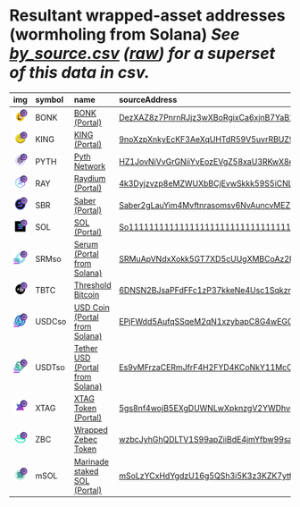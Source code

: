 
Resultant wrapped-asset addresses (wormholing from Solana)
_See [by_source.csv](by_source.csv) ([raw](https://raw.githubusercontent.com/wormhole-foundation/wormhole-token-list/main/content/by_source.csv)) for a superset of this data in csv._
=========================================================================
  
| img                                                                                                            | symbol   | name                                                                              | sourceAddress                                                                                                           | ethAddress                                                                                                            |   ethDecimals | ethMarkets                                                         | terraAddress                                                                                                                               |   terraDecimals | terraMarkets   | bscAddress                                                                                                           |   bscDecimals | bscMarkets                                      | maticAddress                                                                                                             |   maticDecimals | maticMarkets                                                              | avaxAddress                                                                                                           |   avaxDecimals | avaxMarkets   | oasisAddress                                                                                                                     |   oasisDecimals | oasisMarkets   | algorandAddress   | algorandDecimals   | algorandMarkets   | auroraAddress                                                                                                           |   auroraDecimals | auroraMarkets   | ftmAddress                                                                                                           |   ftmDecimals | ftmMarkets   | karuraAddress   | karuraDecimals   | karuraMarkets   | acalaAddress   | acalaDecimals   | acalaMarkets   | klaytnAddress   | klaytnDecimals   | klaytnMarkets   | celoAddress   | celoDecimals   | celoMarkets   | nearAddress   | nearDecimals   | nearMarkets   | moonbeamAddress   | moonbeamDecimals   | moonbeamMarkets   | terra2Address   | terra2Decimals   | terra2Markets   | injectiveAddress                                                                                                                    |   injectiveDecimals | injectiveMarkets               | aptosAddress                                                                                                                                                                     |   aptosDecimals | aptosMarkets   | arbitrumAddress                                                                                                       |   arbitrumDecimals | arbitrumMarkets                                                    | optimismAddress                                                                                                                   |   optimismDecimals | optimismMarkets                                                    | xplaAddress   | xplaDecimals   | xplaMarkets   | baseAddress                                                                                                            |   baseDecimals | baseMarkets                                                        | symbol   |
|:---------------------------------------------------------------------------------------------------------------|:---------|:----------------------------------------------------------------------------------|:------------------------------------------------------------------------------------------------------------------------|:----------------------------------------------------------------------------------------------------------------------|--------------:|:-------------------------------------------------------------------|:-------------------------------------------------------------------------------------------------------------------------------------------|----------------:|:---------------|:---------------------------------------------------------------------------------------------------------------------|--------------:|:------------------------------------------------|:-------------------------------------------------------------------------------------------------------------------------|----------------:|:--------------------------------------------------------------------------|:----------------------------------------------------------------------------------------------------------------------|---------------:|:--------------|:---------------------------------------------------------------------------------------------------------------------------------|----------------:|:---------------|:------------------|:-------------------|:------------------|:------------------------------------------------------------------------------------------------------------------------|-----------------:|:----------------|:---------------------------------------------------------------------------------------------------------------------|--------------:|:-------------|:----------------|:-----------------|:----------------|:---------------|:----------------|:---------------|:----------------|:-----------------|:----------------|:--------------|:---------------|:--------------|:--------------|:---------------|:--------------|:------------------|:-------------------|:------------------|:----------------|:-----------------|:----------------|:------------------------------------------------------------------------------------------------------------------------------------|--------------------:|:-------------------------------|:---------------------------------------------------------------------------------------------------------------------------------------------------------------------------------|----------------:|:---------------|:----------------------------------------------------------------------------------------------------------------------|-------------------:|:-------------------------------------------------------------------|:----------------------------------------------------------------------------------------------------------------------------------|-------------------:|:-------------------------------------------------------------------|:--------------|:---------------|:--------------|:-----------------------------------------------------------------------------------------------------------------------|---------------:|:-------------------------------------------------------------------|:-----------------|
| ![BONK](https://raw.githubusercontent.com/wormhole-foundation/wormhole-token-list/main/assets/BONK_wh.png)     | BONK     | [BONK (Portal)](http://coingecko.com/en/coins/bonk)                               | [DezXAZ8z7PnrnRJjz3wXBoRgixCa6xjnB7YaB1pPB263](https://solscan.io/address/DezXAZ8z7PnrnRJjz3wXBoRgixCa6xjnB7YaB1pPB263) | [0x1151CB3d861920e07a38e03eEAd12C32178567F6](https://etherscan.io/address/0x1151CB3d861920e07a38e03eEAd12C32178567F6) |             5 | [uniswap](https://app.uniswap.org/), [curve](https://curve.fi/)    |                                                                                                                                            |             nan |                | [0xA697e272a73744b343528C3Bc4702F2565b2F422](https://bscscan.com/address/0xA697e272a73744b343528C3Bc4702F2565b2F422) |             5 | [pancakeswap](https://pancakeswap.finance/swap) | [0xe5B49820e5A1063F6F4DdF851327b5E8B2301048](https://polygonscan.com/address/0xe5B49820e5A1063F6F4DdF851327b5E8B2301048) |               5 | [quickswap](https://quickswap.exchange/), [sushi](https://app.sushi.com/) |                                                                                                                       |            nan |               |                                                                                                                                  |             nan |                |                   |                    |                   |                                                                                                                         |              nan |                 |                                                                                                                      |           nan |              |                 |                  |                 |                |                 |                |                 |                  |                 |               |                |               |               |                |               |                   |                    |                   |                 |                  |                 | [inj14rry9q6dym3dgcwzq79yay0e9azdz55jr465ch](https://explorer.injective.network/address/inj14rry9q6dym3dgcwzq79yay0e9azdz55jr465ch) |                   5 | [helix](https://helixapp.com/) | [0x2a90fae71afc7460ee42b20ee49a9c9b29272905ad71fef92fbd8b3905a24b56](https://explorer.aptoslabs.com//address/0x2a90fae71afc7460ee42b20ee49a9c9b29272905ad71fef92fbd8b3905a24b56) |               5 |                | [0x09199d9a5f4448d0848e4395d065e1ad9c4a1f74](https://arbiscan.io//address/0x09199d9a5f4448d0848e4395d065e1ad9c4a1f74) |                  5 | [uniswap](https://app.uniswap.org/)                                |                                                                                                                                   |                nan |                                                                    |               |                |               |                                                                                                                        |            nan |                                                                    | BONK             |
| ![KING](https://raw.githubusercontent.com/wormhole-foundation/wormhole-token-list/main/assets/KING_wh.png)     | KING     | [KING (Portal)](http://coingecko.com/en/coins/king)                               | [9noXzpXnkyEcKF3AeXqUHTdR59V5uvrRBUZ9bwfQwxeq](https://solscan.io/address/9noXzpXnkyEcKF3AeXqUHTdR59V5uvrRBUZ9bwfQwxeq) | [0xE28027c99C7746fFb56B0113e5d9708aC86fAE8f](https://etherscan.io/address/0xE28027c99C7746fFb56B0113e5d9708aC86fAE8f) |             9 | [uniswap](https://app.uniswap.org/)                                |                                                                                                                                            |             nan |                |                                                                                                                      |           nan |                                                 |                                                                                                                          |             nan |                                                                           |                                                                                                                       |            nan |               |                                                                                                                                  |             nan |                |                   |                    |                   |                                                                                                                         |              nan |                 |                                                                                                                      |           nan |              |                 |                  |                 |                |                 |                |                 |                  |                 |               |                |               |               |                |               |                   |                    |                   |                 |                  |                 |                                                                                                                                     |                 nan |                                |                                                                                                                                                                                  |             nan |                |                                                                                                                       |                nan |                                                                    |                                                                                                                                   |                nan |                                                                    |               |                |               |                                                                                                                        |            nan |                                                                    | KING             |
| ![PYTH](https://raw.githubusercontent.com/wormhole-foundation/wormhole-token-list/main/assets/PYTH_wh.png)     | PYTH     | [Pyth Network](http://coingecko.com/en/coins/pyth-network)                        | [HZ1JovNiVvGrGNiiYvEozEVgZ58xaU3RKwX8eACQBCt3](https://solscan.io/address/HZ1JovNiVvGrGNiiYvEozEVgZ58xaU3RKwX8eACQBCt3) |                                                                                                                       |           nan |                                                                    |                                                                                                                                            |             nan |                |                                                                                                                      |           nan |                                                 |                                                                                                                          |             nan |                                                                           |                                                                                                                       |            nan |               |                                                                                                                                  |             nan |                |                   |                    |                   |                                                                                                                         |              nan |                 |                                                                                                                      |           nan |              |                 |                  |                 |                |                 |                |                 |                  |                 |               |                |               |               |                |               |                   |                    |                   |                 |                  |                 |                                                                                                                                     |                 nan |                                |                                                                                                                                                                                  |             nan |                |                                                                                                                       |                nan |                                                                    |                                                                                                                                   |                nan |                                                                    |               |                |               |                                                                                                                        |            nan |                                                                    | PYTH             |
| ![RAY](https://raw.githubusercontent.com/wormhole-foundation/wormhole-token-list/main/assets/RAY_wh.png)       | RAY      | [Raydium (Portal)](http://coingecko.com/en/coins/raydium)                         | [4k3Dyjzvzp8eMZWUXbBCjEvwSkkk59S5iCNLY3QrkX6R](https://solscan.io/address/4k3Dyjzvzp8eMZWUXbBCjEvwSkkk59S5iCNLY3QrkX6R) | [0xE617dd80c621a5072bD8cBa65E9d76c07327004d](https://etherscan.io/address/0xE617dd80c621a5072bD8cBa65E9d76c07327004d) |             6 |                                                                    | [terra1ht5sepn28z999jx33sdduuxm9acthad507jg9q](https://finder.terra.money/columbus-5/address/terra1ht5sepn28z999jx33sdduuxm9acthad507jg9q) |               6 |                | [0x13b6A55662f6591f8B8408Af1C73B017E32eEdB8](https://bscscan.com/address/0x13b6A55662f6591f8B8408Af1C73B017E32eEdB8) |             6 |                                                 |                                                                                                                          |             nan |                                                                           |                                                                                                                       |            nan |               |                                                                                                                                  |             nan |                |                   |                    |                   |                                                                                                                         |              nan |                 |                                                                                                                      |           nan |              |                 |                  |                 |                |                 |                |                 |                  |                 |               |                |               |               |                |               |                   |                    |                   |                 |                  |                 |                                                                                                                                     |                 nan |                                |                                                                                                                                                                                  |             nan |                |                                                                                                                       |                nan |                                                                    |                                                                                                                                   |                nan |                                                                    |               |                |               |                                                                                                                        |            nan |                                                                    | RAY              |
| ![SBR](https://raw.githubusercontent.com/wormhole-foundation/wormhole-token-list/main/assets/SBR_wh.png)       | SBR      | [Saber (Portal)](http://coingecko.com/en/coins/saber)                             | [Saber2gLauYim4Mvftnrasomsv6NvAuncvMEZwcLpD1](https://solscan.io/address/Saber2gLauYim4Mvftnrasomsv6NvAuncvMEZwcLpD1)   |                                                                                                                       |           nan |                                                                    | [terra17h82zsq6q8x5tsgm5ugcx4gytw3axguvzt4pkc](https://finder.terra.money/columbus-5/address/terra17h82zsq6q8x5tsgm5ugcx4gytw3axguvzt4pkc) |               6 |                | [0x75344E5693ed5ecAdF4f292fFeb866c2cF8afCF1](https://bscscan.com/address/0x75344E5693ed5ecAdF4f292fFeb866c2cF8afCF1) |             6 |                                                 |                                                                                                                          |             nan |                                                                           |                                                                                                                       |            nan |               |                                                                                                                                  |             nan |                |                   |                    |                   |                                                                                                                         |              nan |                 |                                                                                                                      |           nan |              |                 |                  |                 |                |                 |                |                 |                  |                 |               |                |               |               |                |               |                   |                    |                   |                 |                  |                 |                                                                                                                                     |                 nan |                                |                                                                                                                                                                                  |             nan |                |                                                                                                                       |                nan |                                                                    |                                                                                                                                   |                nan |                                                                    |               |                |               |                                                                                                                        |            nan |                                                                    | SBR              |
| ![SOL](https://raw.githubusercontent.com/wormhole-foundation/wormhole-token-list/main/assets/SOL_wh.png)       | SOL      | [SOL (Portal)](http://coingecko.com/en/coins/solana)                              | [So11111111111111111111111111111111111111112](https://solscan.io/address/So11111111111111111111111111111111111111112)   | [0xD31a59c85aE9D8edEFeC411D448f90841571b89c](https://etherscan.io/address/0xD31a59c85aE9D8edEFeC411D448f90841571b89c) |             9 | [uniswap](https://app.uniswap.org/)                                | [terra190tqwgqx7s8qrknz6kckct7v607cu068gfujpk](https://finder.terra.money/columbus-5/address/terra190tqwgqx7s8qrknz6kckct7v607cu068gfujpk) |               8 |                | [0xfA54fF1a158B5189Ebba6ae130CEd6bbd3aEA76e](https://bscscan.com/address/0xfA54fF1a158B5189Ebba6ae130CEd6bbd3aEA76e) |             9 |                                                 | [0xd93f7e271cb87c23aaa73edc008a79646d1f9912](https://polygonscan.com/address/0xd93f7e271cb87c23aaa73edc008a79646d1f9912) |               9 |                                                                           | [0xFE6B19286885a4F7F55AdAD09C3Cd1f906D2478F](https://snowtrace.io/address/0xFE6B19286885a4F7F55AdAD09C3Cd1f906D2478F) |              9 |               | [0xd17dDAC91670274F7ba1590a06EcA0f2FD2b12bc](https://explorer.oasis.updev.si/address/0xd17dDAC91670274F7ba1590a06EcA0f2FD2b12bc) |               9 |                |                   |                    |                   |                                                                                                                         |              nan |                 | [0xd99021C2A33e4Cf243010539c9e9b7c52E0236c1](https://ftmscan.com/address/0xd99021C2A33e4Cf243010539c9e9b7c52E0236c1) |             9 |              |                 |                  |                 |                |                 |                |                 |                  |                 |               |                |               |               |                |               |                   |                    |                   |                 |                  |                 | [inj1sthrn5ep8ls5vzz8f9gp89khhmedahhdkqa8z3](https://explorer.injective.network/address/inj1sthrn5ep8ls5vzz8f9gp89khhmedahhdkqa8z3) |                   8 | [helix](https://helixapp.com/) |                                                                                                                                                                                  |             nan |                |                                                                                                                       |                nan |                                                                    |                                                                                                                                   |                nan |                                                                    |               |                |               |                                                                                                                        |            nan |                                                                    | SOL              |
| ![SRMso](https://raw.githubusercontent.com/wormhole-foundation/wormhole-token-list/main/assets/SRMso_wh.png)   | SRMso    | [Serum (Portal from Solana)](http://coingecko.com/en/coins/serum)                 | [SRMuApVNdxXokk5GT7XD5cUUgXMBCoAz2LHeuAoKWRt](https://solscan.io/address/SRMuApVNdxXokk5GT7XD5cUUgXMBCoAz2LHeuAoKWRt)   | [0xE3ADAA4fb7c92AB833Ee08B3561D9c434aA2A3eE](https://etherscan.io/address/0xE3ADAA4fb7c92AB833Ee08B3561D9c434aA2A3eE) |             6 |                                                                    | [terra1dkam9wd5yvaswv4yq3n2aqd4wm5j8n82qc0c7c](https://finder.terra.money/columbus-5/address/terra1dkam9wd5yvaswv4yq3n2aqd4wm5j8n82qc0c7c) |               6 |                | [0x12BeffdCEcb547640DC30e1495E4B9cdc21922b4](https://bscscan.com/address/0x12BeffdCEcb547640DC30e1495E4B9cdc21922b4) |             6 |                                                 |                                                                                                                          |             nan |                                                                           |                                                                                                                       |            nan |               |                                                                                                                                  |             nan |                |                   |                    |                   |                                                                                                                         |              nan |                 |                                                                                                                      |           nan |              |                 |                  |                 |                |                 |                |                 |                  |                 |               |                |               |               |                |               |                   |                    |                   |                 |                  |                 |                                                                                                                                     |                 nan |                                |                                                                                                                                                                                  |             nan |                |                                                                                                                       |                nan |                                                                    |                                                                                                                                   |                nan |                                                                    |               |                |               |                                                                                                                        |            nan |                                                                    | SRMso            |
| ![TBTC](https://raw.githubusercontent.com/wormhole-foundation/wormhole-token-list/main/assets/TBTC_wh.png)     | TBTC     | [Threshold Bitcoin](http://coingecko.com/en/coins/tbtc)                           | [6DNSN2BJsaPFdFFc1zP37kkeNe4Usc1Sqkzr9C9vPWcU](https://solscan.io/address/6DNSN2BJsaPFdFFc1zP37kkeNe4Usc1Sqkzr9C9vPWcU) | [0x18084fbA666a33d37592fA2633fD49a74DD93a88](https://etherscan.io/address/0x18084fbA666a33d37592fA2633fD49a74DD93a88) |             8 | [threshold network](https://dashboard.threshold.network/TBTC/mint) |                                                                                                                                            |             nan |                |                                                                                                                      |           nan |                                                 | [0x236aa50979D5f3De3Bd1Eeb40E81137F22ab794b](https://polygonscan.com/address/0x236aa50979D5f3De3Bd1Eeb40E81137F22ab794b) |               8 | [threshold network](https://dashboard.threshold.network/TBTC/mint)        |                                                                                                                       |            nan |               |                                                                                                                                  |             nan |                |                   |                    |                   |                                                                                                                         |              nan |                 |                                                                                                                      |           nan |              |                 |                  |                 |                |                 |                |                 |                  |                 |               |                |               |               |                |               |                   |                    |                   |                 |                  |                 |                                                                                                                                     |                 nan |                                |                                                                                                                                                                                  |             nan |                | [0x6c84a8f1c29108F47a79964b5Fe888D4f4D0dE40](https://arbiscan.io//address/0x6c84a8f1c29108F47a79964b5Fe888D4f4D0dE40) |                  8 | [threshold network](https://dashboard.threshold.network/TBTC/mint) | [0x6c84a8f1c29108F47a79964b5Fe888D4f4D0dE40](https://optimistic.etherscan.io//address/0x6c84a8f1c29108F47a79964b5Fe888D4f4D0dE40) |                  8 | [threshold network](https://dashboard.threshold.network/TBTC/mint) |               |                |               | [0x236aa50979D5f3De3Bd1Eeb40E81137F22ab794b](https://basescan.org//address/0x236aa50979D5f3De3Bd1Eeb40E81137F22ab794b) |              8 | [threshold network](https://dashboard.threshold.network/TBTC/mint) | TBTC             |
| ![USDCso](https://raw.githubusercontent.com/wormhole-foundation/wormhole-token-list/main/assets/USDCso_wh.png) | USDCso   | [USD Coin (Portal from Solana)](http://coingecko.com/en/coins/usd-coin)           | [EPjFWdd5AufqSSqeM2qN1xzybapC8G4wEGGkZwyTDt1v](https://solscan.io/address/EPjFWdd5AufqSSqeM2qN1xzybapC8G4wEGGkZwyTDt1v) | [0x41f7B8b9b897276b7AAE926a9016935280b44E97](https://etherscan.io/address/0x41f7B8b9b897276b7AAE926a9016935280b44E97) |             6 | [uniswap](https://app.uniswap.org/)                                | [terra1e6mq63y64zcxz8xyu5van4tgkhemj3r86yvgu4](https://finder.terra.money/columbus-5/address/terra1e6mq63y64zcxz8xyu5van4tgkhemj3r86yvgu4) |               6 |                | [0x91Ca579B0D47E5cfD5D0862c21D5659d39C8eCf0](https://bscscan.com/address/0x91Ca579B0D47E5cfD5D0862c21D5659d39C8eCf0) |             6 |                                                 | [0x576cf361711cd940cd9c397bb98c4c896cbd38de](https://polygonscan.com/address/0x576cf361711cd940cd9c397bb98c4c896cbd38de) |               6 |                                                                           | [0x0950Fc1AD509358dAeaD5eB8020a3c7d8b43b9DA](https://snowtrace.io/address/0x0950Fc1AD509358dAeaD5eB8020a3c7d8b43b9DA) |              6 |               | [0x1d1149a53deB36F2836Ae7877c9176413aDfA4A8](https://explorer.oasis.updev.si/address/0x1d1149a53deB36F2836Ae7877c9176413aDfA4A8) |               6 |                |                   |                    |                   | [0xDd1DaFedeBa5F9851C4F4a2876E0f3aF3c774B1A](https://aurorascan.dev/address/0xDd1DaFedeBa5F9851C4F4a2876E0f3aF3c774B1A) |                6 |                 | [0xb8398DA4FB3BC4306B9D9d9d13d9573e7d0E299f](https://ftmscan.com/address/0xb8398DA4FB3BC4306B9D9d9d13d9573e7d0E299f) |             6 |              |                 |                  |                 |                |                 |                |                 |                  |                 |               |                |               |               |                |               |                   |                    |                   |                 |                  |                 |                                                                                                                                     |                 nan |                                |                                                                                                                                                                                  |             nan |                |                                                                                                                       |                nan |                                                                    |                                                                                                                                   |                nan |                                                                    |               |                |               |                                                                                                                        |            nan |                                                                    | USDCso           |
| ![USDTso](https://raw.githubusercontent.com/wormhole-foundation/wormhole-token-list/main/assets/USDTso_wh.png) | USDTso   | [Tether USD (Portal from Solana)](http://coingecko.com/en/coins/tether)           | [Es9vMFrzaCERmJfrF4H2FYD4KCoNkY11McCe8BenwNYB](https://solscan.io/address/Es9vMFrzaCERmJfrF4H2FYD4KCoNkY11McCe8BenwNYB) | [0x1CDD2EaB61112697626F7b4bB0e23Da4FeBF7B7C](https://etherscan.io/address/0x1CDD2EaB61112697626F7b4bB0e23Da4FeBF7B7C) |             6 |                                                                    | [terra1hd9n65snaluvf7en0p4hqzse9eqecejz2k8rl5](https://finder.terra.money/columbus-5/address/terra1hd9n65snaluvf7en0p4hqzse9eqecejz2k8rl5) |               6 |                | [0x49d5cC521F75e13fa8eb4E89E9D381352C897c96](https://bscscan.com/address/0x49d5cC521F75e13fa8eb4E89E9D381352C897c96) |             6 |                                                 | [0x3553f861dec0257bada9f8ed268bf0d74e45e89c](https://polygonscan.com/address/0x3553f861dec0257bada9f8ed268bf0d74e45e89c) |               6 |                                                                           | [0xF0FF231e3F1A50F83136717f287ADAB862f89431](https://snowtrace.io/address/0xF0FF231e3F1A50F83136717f287ADAB862f89431) |              6 |               | [0x24285C5232ce3858F00bacb950Cae1f59d1b2704](https://explorer.oasis.updev.si/address/0x24285C5232ce3858F00bacb950Cae1f59d1b2704) |               6 |                |                   |                    |                   | [0xd80890AFDBd7148456D8Ee358eF9127F0F8c7faf](https://aurorascan.dev/address/0xd80890AFDBd7148456D8Ee358eF9127F0F8c7faf) |                6 |                 |                                                                                                                      |           nan |              |                 |                  |                 |                |                 |                |                 |                  |                 |               |                |               |               |                |               |                   |                    |                   |                 |                  |                 |                                                                                                                                     |                 nan |                                |                                                                                                                                                                                  |             nan |                |                                                                                                                       |                nan |                                                                    |                                                                                                                                   |                nan |                                                                    |               |                |               |                                                                                                                        |            nan |                                                                    | USDTso           |
| ![XTAG](https://raw.githubusercontent.com/wormhole-foundation/wormhole-token-list/main/assets/XTAG_wh.png)     | XTAG     | [XTAG Token (Portal)](http://coingecko.com/en/coins/xhashtag)                     | [5gs8nf4wojB5EXgDUWNLwXpknzgV2YWDhveAeBZpVLbp](https://solscan.io/address/5gs8nf4wojB5EXgDUWNLwXpknzgV2YWDhveAeBZpVLbp) |                                                                                                                       |           nan |                                                                    |                                                                                                                                            |             nan |                |                                                                                                                      |           nan |                                                 |                                                                                                                          |             nan |                                                                           | [0xa608d79c5f695c0d4c0e773a4938b57e18e0fc57](https://snowtrace.io/address/0xa608d79c5f695c0d4c0e773a4938b57e18e0fc57) |              6 |               |                                                                                                                                  |             nan |                |                   |                    |                   |                                                                                                                         |              nan |                 |                                                                                                                      |           nan |              |                 |                  |                 |                |                 |                |                 |                  |                 |               |                |               |               |                |               |                   |                    |                   |                 |                  |                 |                                                                                                                                     |                 nan |                                |                                                                                                                                                                                  |             nan |                |                                                                                                                       |                nan |                                                                    |                                                                                                                                   |                nan |                                                                    |               |                |               |                                                                                                                        |            nan |                                                                    | XTAG             |
| ![ZBC](https://raw.githubusercontent.com/wormhole-foundation/wormhole-token-list/main/assets/ZBC_wh.png)       | ZBC      | [Wrapped Zebec Token](http://coingecko.com/en/coins/zebec-protocol)               | [wzbcJyhGhQDLTV1S99apZiiBdE4jmYfbw99saMMdP59](https://solscan.io/address/wzbcJyhGhQDLTV1S99apZiiBdE4jmYfbw99saMMdP59)   |                                                                                                                       |           nan |                                                                    |                                                                                                                                            |             nan |                | [0x37a56cdcd83dce2868f721de58cb3830c44c6303](https://bscscan.com/address/0x37a56cdcd83dce2868f721de58cb3830c44c6303) |             9 | [pancakeswap](https://pancakeswap.finance/swap) |                                                                                                                          |             nan |                                                                           |                                                                                                                       |            nan |               |                                                                                                                                  |             nan |                |                   |                    |                   |                                                                                                                         |              nan |                 |                                                                                                                      |           nan |              |                 |                  |                 |                |                 |                |                 |                  |                 |               |                |               |               |                |               |                   |                    |                   |                 |                  |                 |                                                                                                                                     |                 nan |                                |                                                                                                                                                                                  |             nan |                |                                                                                                                       |                nan |                                                                    |                                                                                                                                   |                nan |                                                                    |               |                |               |                                                                                                                        |            nan |                                                                    | ZBC              |
| ![mSOL](https://raw.githubusercontent.com/wormhole-foundation/wormhole-token-list/main/assets/mSOL_wh.png)     | mSOL     | [Marinade staked SOL (Portal)](http://coingecko.com/en/coins/marinade-staked-sol) | [mSoLzYCxHdYgdzU16g5QSh3i5K3z3KZK7ytfqcJm7So](https://solscan.io/address/mSoLzYCxHdYgdzU16g5QSh3i5K3z3KZK7ytfqcJm7So)   | [0x756bFb452cFE36A5Bc82e4F5f4261A89a18c242b](https://etherscan.io/address/0x756bFb452cFE36A5Bc82e4F5f4261A89a18c242b) |             9 |                                                                    | [terra1qvlpf2v0zmru3gtex40sqq02wxp39x3cjh359y](https://finder.terra.money/columbus-5/address/terra1qvlpf2v0zmru3gtex40sqq02wxp39x3cjh359y) |               8 |                |                                                                                                                      |           nan |                                                 |                                                                                                                          |             nan |                                                                           |                                                                                                                       |            nan |               | [0x5E11A4f64D3B9fA042dB9e1AA918F735038FdfD8](https://explorer.oasis.updev.si/address/0x5E11A4f64D3B9fA042dB9e1AA918F735038FdfD8) |               9 |                |                   |                    |                   |                                                                                                                         |              nan |                 |                                                                                                                      |           nan |              |                 |                  |                 |                |                 |                |                 |                  |                 |               |                |               |               |                |               |                   |                    |                   |                 |                  |                 |                                                                                                                                     |                 nan |                                |                                                                                                                                                                                  |             nan |                |                                                                                                                       |                nan |                                                                    |                                                                                                                                   |                nan |                                                                    |               |                |               |                                                                                                                        |            nan |                                                                    | mSOL             |